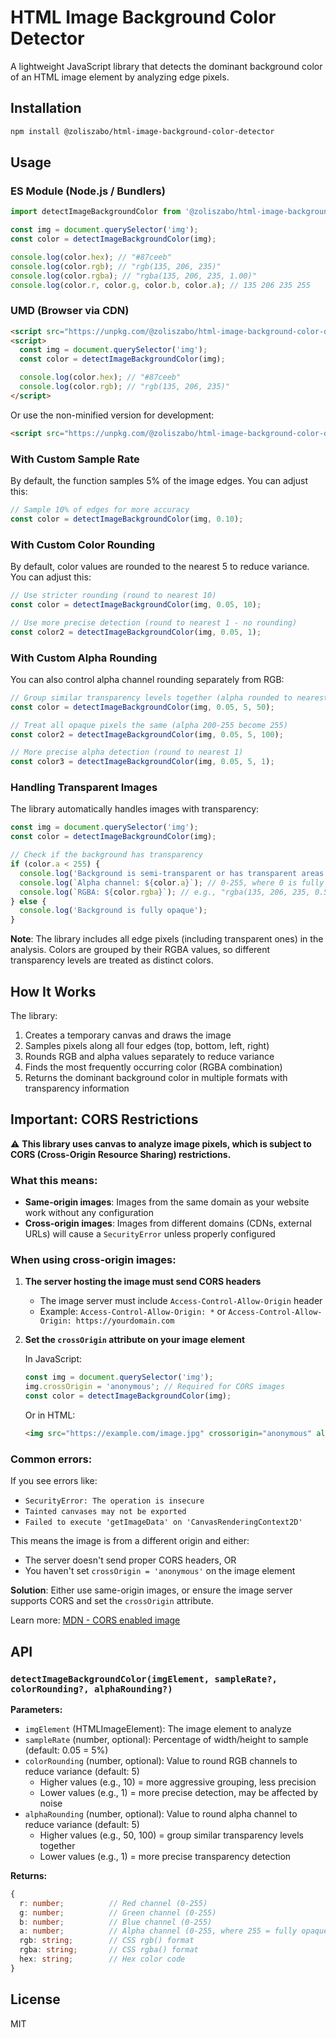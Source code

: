 # HTML Image Background Color Detector

A lightweight JavaScript library that detects the dominant background color of an HTML image element by analyzing edge pixels.

## Installation

```bash
npm install @zoliszabo/html-image-background-color-detector
```

## Usage

### ES Module (Node.js / Bundlers)

```javascript
import detectImageBackgroundColor from '@zoliszabo/html-image-background-color-detector';

const img = document.querySelector('img');
const color = detectImageBackgroundColor(img);

console.log(color.hex); // "#87ceeb"
console.log(color.rgb); // "rgb(135, 206, 235)"
console.log(color.rgba); // "rgba(135, 206, 235, 1.00)"
console.log(color.r, color.g, color.b, color.a); // 135 206 235 255
```

### UMD (Browser via CDN)

```html
<script src="https://unpkg.com/@zoliszabo/html-image-background-color-detector/dist/index.umd.min.js"></script>
<script>
  const img = document.querySelector('img');
  const color = detectImageBackgroundColor(img);

  console.log(color.hex); // "#87ceeb"
  console.log(color.rgb); // "rgb(135, 206, 235)"
</script>
```

Or use the non-minified version for development:

```html
<script src="https://unpkg.com/@zoliszabo/html-image-background-color-detector/dist/index.umd.js"></script>
```

### With Custom Sample Rate

By default, the function samples 5% of the image edges. You can adjust this:

```javascript
// Sample 10% of edges for more accuracy
const color = detectImageBackgroundColor(img, 0.10);
```

### With Custom Color Rounding

By default, color values are rounded to the nearest 5 to reduce variance. You can adjust this:

```javascript
// Use stricter rounding (round to nearest 10)
const color = detectImageBackgroundColor(img, 0.05, 10);

// Use more precise detection (round to nearest 1 - no rounding)
const color2 = detectImageBackgroundColor(img, 0.05, 1);
```

### With Custom Alpha Rounding

You can also control alpha channel rounding separately from RGB:

```javascript
// Group similar transparency levels together (alpha rounded to nearest 50)
const color = detectImageBackgroundColor(img, 0.05, 5, 50);

// Treat all opaque pixels the same (alpha 200-255 become 255)
const color2 = detectImageBackgroundColor(img, 0.05, 5, 100);

// More precise alpha detection (round to nearest 1)
const color3 = detectImageBackgroundColor(img, 0.05, 5, 1);
```

### Handling Transparent Images

The library automatically handles images with transparency:

```javascript
const img = document.querySelector('img');
const color = detectImageBackgroundColor(img);

// Check if the background has transparency
if (color.a < 255) {
  console.log('Background is semi-transparent or has transparent areas');
  console.log(`Alpha channel: ${color.a}`); // 0-255, where 0 is fully transparent
  console.log(`RGBA: ${color.rgba}`); // e.g., "rgba(135, 206, 235, 0.50)"
} else {
  console.log('Background is fully opaque');
}
```

**Note**: The library includes all edge pixels (including transparent ones) in the analysis. Colors are grouped by their RGBA values, so different transparency levels are treated as distinct colors.

## How It Works

The library:
1. Creates a temporary canvas and draws the image
2. Samples pixels along all four edges (top, bottom, left, right)
3. Rounds RGB and alpha values separately to reduce variance
4. Finds the most frequently occurring color (RGBA combination)
5. Returns the dominant background color in multiple formats with transparency information

## Important: CORS Restrictions

⚠️ **This library uses canvas to analyze image pixels, which is subject to CORS (Cross-Origin Resource Sharing) restrictions.**

### What this means:

- **Same-origin images**: Images from the same domain as your website work without any configuration
- **Cross-origin images**: Images from different domains (CDNs, external URLs) will cause a `SecurityError` unless properly configured

### When using cross-origin images:

1. **The server hosting the image must send CORS headers**
   - The image server must include `Access-Control-Allow-Origin` header
   - Example: `Access-Control-Allow-Origin: *` or `Access-Control-Allow-Origin: https://yourdomain.com`

2. **Set the `crossOrigin` attribute on your image element**

   In JavaScript:
   ```javascript
   const img = document.querySelector('img');
   img.crossOrigin = 'anonymous'; // Required for CORS images
   const color = detectImageBackgroundColor(img);
   ```

   Or in HTML:
   ```html
   <img src="https://example.com/image.jpg" crossorigin="anonymous" alt="Description">
   ```

### Common errors:

If you see errors like:
- `SecurityError: The operation is insecure`
- `Tainted canvases may not be exported`
- `Failed to execute 'getImageData' on 'CanvasRenderingContext2D'`

This means the image is from a different origin and either:
- The server doesn't send proper CORS headers, OR
- You haven't set `crossOrigin = 'anonymous'` on the image element

**Solution**: Either use same-origin images, or ensure the image server supports CORS and set the `crossOrigin` attribute.

Learn more: [MDN - CORS enabled image](https://developer.mozilla.org/en-US/docs/Web/HTML/How_to/CORS_enabled_image)

## API

### `detectImageBackgroundColor(imgElement, sampleRate?, colorRounding?, alphaRounding?)`

**Parameters:**
- `imgElement` (HTMLImageElement): The image element to analyze
- `sampleRate` (number, optional): Percentage of width/height to sample (default: 0.05 = 5%)
- `colorRounding` (number, optional): Value to round RGB channels to reduce variance (default: 5)
  - Higher values (e.g., 10) = more aggressive grouping, less precision
  - Lower values (e.g., 1) = more precise detection, may be affected by noise
- `alphaRounding` (number, optional): Value to round alpha channel to reduce variance (default: 5)
  - Higher values (e.g., 50, 100) = group similar transparency levels together
  - Lower values (e.g., 1) = more precise transparency detection

**Returns:**
```typescript
{
  r: number;          // Red channel (0-255)
  g: number;          // Green channel (0-255)
  b: number;          // Blue channel (0-255)
  a: number;          // Alpha channel (0-255, where 255 = fully opaque)
  rgb: string;        // CSS rgb() format
  rgba: string;       // CSS rgba() format
  hex: string;        // Hex color code
}
```

## License

MIT
